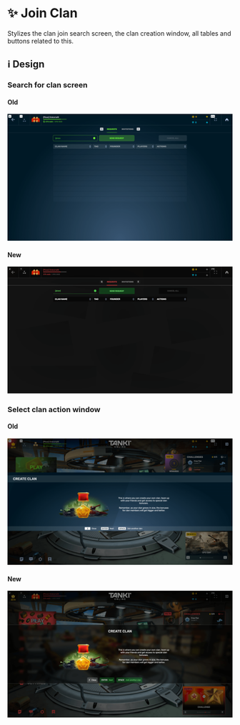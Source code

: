# :sparkles: Join Clan

Stylizes the clan join search screen, the clan creation window, all tables and buttons related to this.

## :information_source: Design

### Search for clan screen

#### Old

![](/images/clan/old/clansearch.png)

#### New

![](/images/clan/new/clansearch.png)

### Select clan action window

#### Old

![](/images/clan/old/clanaction.png)

#### New

![](/images/clan/new/clanaction.png)
